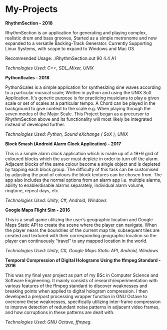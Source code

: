 # My-Projects

**RhythmSection - 2018**

RhythmSection is an application for generating and playing complex, realistic drum and bass grooves, Started as a simple metronome and now expanded to a versatile Backing-Track Generator. Currently Supporting Linux Systems, with scope to expand to Windows and Mac OS

Recommended Usage: ./RhythmSection.out 90 4.4 A1

*Technologies Used: C++, SDL_Mixer, UNIX*


**PythonScales - 2018**

PythonScales is a simple application for synthesizing sine waves according to a particular musical scale; Written in python and using the UNIX SoX Application.
It's generic purpose is for practicing musicians to play a given scale or set of scales at a particular tempo. A Chord can be played in the background to give context to the scale e.g. When playing through the seven modes of the Major Scale.
This Project began as a precursor to RhythmSection above and its functionality will most likely be integrated instead of developed further.

*Technologies Used: Python, Sound eXchange ( SoX ), UNIX*


**Block Smash (Android Alarm Clock Application) - 2017**

This is a simple alarm clock application which is made up of a 19*9 grid of coloured blocks which the user must deplete in order to turn off the alarm. Adjacent blocks of the same colour become a single object and is depleted by tapping each block group. The difficulty of this task can be customised by adjusting the pool of colours the block textures can be chosen from. The app also includes the normal options from an alarm app i.e. multiple alarms, ability to enable/disable alarms separately, individual alarm volume, ringtone, repeat days, etc.

*Technologies Used: Unity, C#, Android, Windows*


**Google Maps Flight Sim - 2016**

This is a small game utilizing the user’s geographic location and Google Maps Static API to create the scene where the player can navigate. When the player nears the boundries of the current map tile, subsequent tiles are created and textured with their corresponding geographic location so the player can continuously “travel” to any mapped location in the world.

*Technologies Used: Unity, C#, Google Maps Static API, Android, Windows*


**Temporal Compression of Digital Holograms Using the ffmpeg Standard - 2016**

This was my final year project as part of my BSc in Computer Science and Software Engineering. It mainly consists of research/experimentation with various features of the ffmpeg standard to discover weaknesses and breaking points when applied to digital hologram compression. I then developed a pre/post processing wrapper function in GNU Octave to overcome these weaknesses, specifically utilizing inter-frame compression to improve detection of redundant noise patterns in adjacent video frames, and how corruptions in these patterns are dealt with.
 
*Technologies Used: GNU Octave, ffmpeg.*
